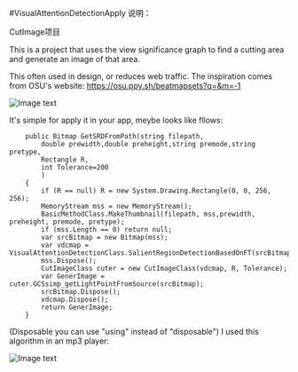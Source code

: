 #VisualAttentionDetectionApply
说明：

CutImage项目

This is a project that uses the view significance graph to find a cutting area and generate an image of that area. 

This often used in design, or reduces web traffic. The inspiration comes from OSU's website: https://osu.ppy.sh/beatmapsets?q=&m=-1


![Image text](https://github.com/windafar/ImageCuter/blob/img/smg.jpg)


It's simple for apply it in your app, meybe looks like fllows:

        public Bitmap GetSRDFromPath(string filepath,
            double prewidth,double preheight,string premode,string pretype,
            Rectangle R,
            int Tolerance=200
            )
        {
            if (R == null) R = new System.Drawing.Rectangle(0, 0, 256, 256);
            MemoryStream mss = new MemoryStream();
            BasicMethodClass.MakeThumbnail(filepath, mss,prewidth, preheight, premode, pretype);
            if (mss.Length == 0) return null;
            var srcBitmap = new Bitmap(mss);
            var vdcmap = VisualAttentionDetectionClass.SalientRegionDetectionBasedOnFT(srcBitmap);
            mss.Dispose();
            CutImageClass cuter = new CutImageClass(vdcmap, R, Tolerance);
            var GenerImage = cuter.GCSsimp_getLightPointFromSource(srcBitmap);
            srcBitmap.Dispose();
            vdcmap.Dispose();
            return GenerImage;
        }
(Disposable you can use "using" instead of "disposable")
 I used this algorithm in an mp3 player:
 
 
 ![Image text](https://github.com/windafar/ImageCuter/blob/img/player.jpg)



